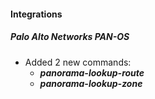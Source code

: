 
#### Integrations
##### Palo Alto Networks PAN-OS
- Added 2 new commands:
    - ***panorama-lookup-route***
    - ***panorama-lookup-zone***
